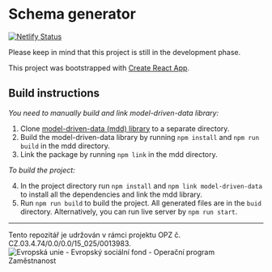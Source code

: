 Schema generator
================

[![Netlify Status](https://api.netlify.com/api/v1/badges/e2ef1ee8-53c8-42ad-9cbb-6ca635e940a9/deploy-status)](https://app.netlify.com/sites/kodi-schema-generator/deploys)

Please keep in mind that this project is still in the development phase.

This project was bootstrapped with [Create React App](https://github.com/facebook/create-react-app).

## Build instructions

_You need to manually build and link model-driven-data library:_

1. Clone [model-driven-data (mdd) library](https://github.com/sstenchlak/model-driven-data) to a separate directory.
2. Build the model-driven-data library by running `npm install` and `npm run build` in the mdd directory.
3. Link the package by running `npm link` in the mdd directory.

_To build the project:_

4. In the project directory run `npm install` and `npm link model-driven-data` to install all the dependencies and link the mdd library.
5. Run `npm run build` to build the project. All generated files are in the `buid` directory.
   Alternatively, you can run live server by `npm run start`.
   
---

Tento repozitář je udržován v rámci projektu OPZ č. CZ.03.4.74/0.0/0.0/15_025/0013983.
![Evropská unie - Evropský sociální fond - Operační program Zaměstnanost](https://data.gov.cz/images/ozp_logo_cz.jpg)
